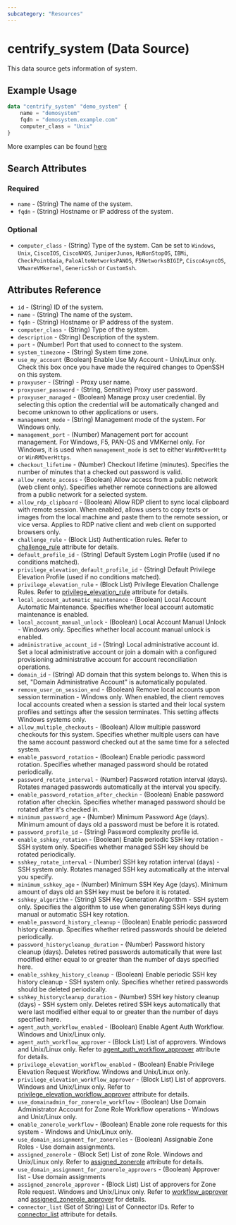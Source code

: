 ```yaml
---
subcategory: "Resources"
---
```


# centrify_system (Data Source)

This data source gets information of system.

## Example Usage

```terraform
data "centrify_system" "demo_system" {
    name = "demosystem"
    fqdn = "demosystem.example.com"
    computer_class = "Unix"
}
```

More examples can be found [here](https://github.com/centrify/terraform-provider-centrify/tree/main/examples/centrify_system)

## Search Attributes

### Required

- `name` - (String) The name of the system.
- `fqdn` - (String) Hostname or IP address of the system.

### Optional

- `computer_class` - (String) Type of the system. Can be set to `Windows`, `Unix`, `CiscoIOS`, `CiscoNXOS`, `JuniperJunos`, `HpNonStopOS`, `IBMi`, `CheckPointGaia`, `PaloAltoNetworksPANOS`, `F5NetworksBIGIP`, `CiscoAsyncOS`, `VMwareVMkernel`, `GenericSsh` or `CustomSsh`.

## Attributes Reference

- `id` - (String) ID of the system.
- `name` - (String) The name of the system.
- `fqdn` - (String) Hostname or IP address of the system.
- `computer_class` - (String) Type of the system.
- `description` - (String) Description of the system.
- `port` - (Number) Port that used to connect to the system.
- `system_timezone` - (String) System time zone.
- `use_my_account` (Boolean) Enable Use My Account - Unix/Linux only. Check this box once you have made the required changes to OpenSSH on this system.
- `proxyuser` - (String) - Proxy user name.
- `proxyuser_password` - (String, Sensitive) Proxy user password.
- `proxyuser_managed` - (Boolean) Manage proxy user credential. By selecting this option the credential will be automatically changed and become unknown to other applications or users.
- `management_mode` - (String) Management mode of the system. For Windows only.
- `management_port` - (Number) Management port for account management. For Windows, F5, PAN-OS and VMKernel only. For Windows, it is used when `management_mode` is set to either `WinRMOverHttp` or `WinRMOverHttps`.
- `checkout_lifetime` - (Number) Checkout lifetime (minutes). Specifies the number of minutes that a checked out password is valid.
- `allow_remote_access` - (Boolean) Allow access from a public network (web client only). Specifies whether remote connections are allowed from a public network for a selected system.
- `allow_rdp_clipboard` - (Boolean) Allow RDP client to sync local clipboard with remote session. When enabled, allows users to copy texts or images from the local machine and paste them to the remote session, or vice versa. Applies to RDP native client and web client on supported browsers only.
- `challenge_rule` - (Block List) Authentication rules. Refer to [challenge_rule](./attribute_challengerule.md) attribute for details.
- `default_profile_id` - (String) Default System Login Profile (used if no conditions matched).
- `privilege_elevation_default_profile_id` - (String) Default Privilege Elevation Profile (used if no conditions matched).
- `privilege_elevation_rule` - (Block List) Privilege Elevation Challenge Rules. Refer to [privilege_elevation_rule](./attribute_challengerule.md) attribute for details.
- `local_account_automatic_maintenance` - (Boolean) Local Account Automatic Maintenance. Specifies whether local account automatic maintenance is enabled.
- `local_account_manual_unlock` - (Boolean) Local Account Manual Unlock - Windows only. Specifies whether local account manual unlock is enabled.
- `administrative_account_id` - (String) Local administrative account id. Set a local administrative account or join a domain with a configured provisioning administrative account for account reconciliation operations.
- `domain_id` - (String) AD domain that this system belongs to. When this is set, "Domain Administrative Account" is automatically populated.
- `remove_user_on_session_end` - (Boolean) Remove local accounts upon session termination - Windows only. When enabled, the client removes local accounts created when a session is started and their local system profiles and settings after the session terminates. This setting affects Windows systems only.
- `allow_multiple_checkouts` - (Boolean) Allow multiple password checkouts for this system. Specifies whether multiple users can have the same account password checked out at the same time for a selected system.
- `enable_password_rotation` - (Boolean) Enable periodic password rotation. Specifies whether managed password should be rotated periodically.
- `password_rotate_interval` - (Number) Password rotation interval (days). Rotates managed passwords automatically at the interval you specify.
- `enable_password_rotation_after_checkin` - (Boolean) Enable password rotation after checkin. Specifies whether managed password should be rotated after it's checked in.
- `minimum_password_age` - (Number) Minimum Password Age (days). Minimum amount of days old a password must be before it is rotated.
- `password_profile_id` - (String) Password complexity profile id.
- `enable_sshkey_rotation` - (Boolean) Enable periodic SSH key rotation - SSH system only. Specifies whether managed SSH key should be rotated periodically.
- `sshkey_rotate_interval` - (Number) SSH key rotation interval (days) - SSH system only. Rotates managed SSH key automatically at the interval you specify.
- `minimum_sshkey_age` - (Number) Minimum SSH Key Age (days). Minimum amount of days old an SSH key must be before it is rotated.
- `sshkey_algorithm` - (String) SSH Key Generation Algorithm - SSH system only. Specifies the algorithm to use when generating SSH keys during manual or automatic SSH key rotation.
- `enable_password_history_cleanup` - (Boolean) Enable periodic password history cleanup. Specifies whether retired passwords should be deleted periodically.
- `password_historycleanup_duration` - (Number) Password history cleanup (days). Deletes retired passwords automatically that were last modified either equal to or greater than the number of days specified here.
- `enable_sshkey_history_cleanup` - (Boolean) Enable periodic SSH key history cleanup - SSH system only. Specifies whether retired passwords should be deleted periodically.
- `sshkey_historycleanup_duration` - (Number) SSH key history cleanup (days) - SSH system only. Deletes retired SSH keys automatically that were last modified either equal to or greater than the number of days specified here.
- `agent_auth_workflow_enabled` - (Boolean) Enable Agent Auth Workflow. Windows and Unix/Linux only.
- `agent_auth_workflow_approver` - (Block List) List of approvers. Windows and Unix/Linux only. Refer to [agent_auth_workflow_approver](./attribute_workflow_approver.md) attribute for details.
- `privilege_elevation_workflow_enabled` - (Boolean) Enable Privilege Elevation Request Workflow. Windows and Unix/Linux only.
- `privilege_elevation_workflow_approver` - (Block List) List of approvers. Windows and Unix/Linux only. Refer to [privilege_elevation_workflow_approver](./attribute_workflow_approver.md) attribute for details.
- `use_domainadmin_for_zonerole_workflow` - (Boolean) Use Domain Administrator Account for Zone Role Workflow operations - Windows and Unix/Linux only.
- `enable_zonerole_workflow` - (Boolean) Enable zone role requests for this system - Windows and Unix/Linux only.
- `use_domain_assignment_for_zoneroles` - (Boolean) Assignable Zone Roles - Use domain assignments.
- `assigned_zonerole` - (Block Set) List of zone Role. Windows and Unix/Linux only. Refer to [assigned_zonerole](./attribute_assigned_zonerole.md) attribute for details.
- `use_domain_assignment_for_zonerole_approvers` - (Boolean) Approver list - Use domain assignments
- `assigned_zonerole_approver` - (Block List) List of approvers for Zone Role request. Windows and Unix/Linux only. Refer to [workflow_approver](./attribute_workflow_approver.md) and [assigned_zonerole_approver](./attribute_assigned_zonerole.md) for details.
- `connector_list` (Set of String) List of Connector IDs. Refer to [connector_list](./attribute_connector_list.md) attribute for details.
